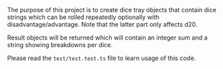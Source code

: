 The purpose of this project is to create dice tray objects that contain dice strings which can be rolled repeatedly optionally with disadvantage/advantage.  Note that the latter part only affects d20.  

Result objects will be returned which will contain an integer sum and a string showing breakdowns per dice.

Please read the `test/test.test.ts` file to learn usage of this code.